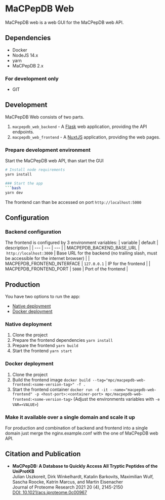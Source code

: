 # MaCPepDB Web
MaCPepDB web is a web GUI for the MaCPepDB web API.

## Dependencies
* Docker
* NodeJS 14.x
* yarn
* MaCPepDB 2.x

### For development only
* GIT

## Development
MaCPepDB Web consists of two parts.
1. `macpepdb_web_backend` - A [Flask](https://flask.palletsprojects.com/en/2.0.x/) web application, providing the API endpoints.
2. `macpepdb_web_frontend` - A [NuxtJS](https://nuxtjs.org/) application, providing the web pages.
### Prepare development environment
Start the MaCPepDB web API, than start the GUI
```bash
# Install node requirements
yarn install

### Start the app
```bash
yarn dev
```
The frontend can than be accessed on port `http://localhost:5000`

## Configuration
### Backend configuration
The frontend is configured by 3 environment variables:
| variable | default | description |
| --- | --- | --- |
| MACPEPDB_BACKEND_BASE_URL | `http://localhost:3000` | Base URL for the backend (no trailing slash, must be accessible for the internet browser) |
| MACPEPDB_FRONTEND_INTERFACE | `127.0.0.1` | IP for the frontend |
| MACPEPDB_FRONTEND_PORT | `5000` | Port of the frontend |

## Production
You have two options to run the app:
* [Native deployment](#native-deployment)
* [Docker deployment](#docker-deployment)

### Native deployment
1. Clone the project
2. Prepare the frontend dependencies `yarn install`
3. Prepare the frontend `yarn build`
4. Start the frontend `yarn start`

### Docker deployment
1. Clone the project
3. Build the frontend image `docker build --tag="mpc/macpepdb-web-frontend:<some-version-tag>" -f .`
4. Start the frontend container `docker run -d -it --name="macpepdb-web-frontend" -p <host-port>:<container-port> mpc/macpepdb-web-frontend:<some-version-tag>`
    (Adjust the environments variables with `-e VAR=<VALUE>`)

### Make it available over a single domain and scale it up
For production and combination of backend and frontend into a single domain just merge the nginx.example.conf with the one of MaCPepDB web API.

## Citation and Publication
* **MaCPepDB: A Database to Quickly Access All Tryptic Peptides of the UniProtKB**   
    Julian Uszkoreit, Dirk Winkelhardt, Katalin Barkovits, Maximilian Wulf, Sascha Roocke, Katrin Marcus, and Martin Eisenacher   
    Journal of Proteome Research 2021 20 (4), 2145-2150   
    [DOI: 10.1021/acs.jproteome.0c00967](https://doi.org/10.1021/acs.jproteome.0c00967)